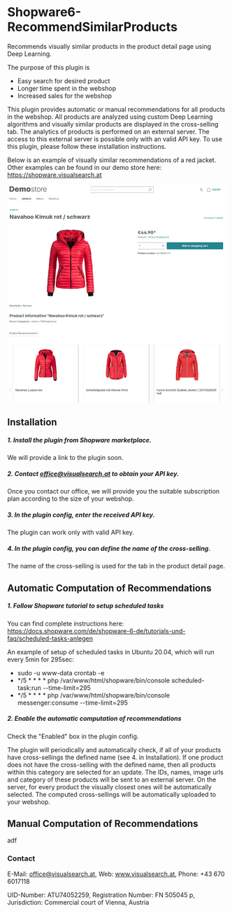 # Shopware6-RecommendSimilarProducts
Recommends visually similar products in the product detail page using Deep Learning.

The purpose of this plugin is
* Easy search for desired product
* Longer time spent in the webshop
* Increased sales for the webshop

This plugin provides automatic or manual recommendations for all products in the webshop. All products are analyzed using custom Deep Learning algorithms and visually similar products are displayed in the cross-selling tab. The analytics of products is performed on an external server. The access to this external server is possible only with an valid API key. To use this plugin, please follow these installation instructions.

Below is an example of visually similar recommendations of a red jacket. Other examples can be found in our demo store here: https://shopware.visualsearch.at

<img src="/demostore-jacket.jpg" alt="drawing" width="500px"/>

## Installation

##### 1. Install the plugin from Shopware marketplace.
We will provide a link to the plugin soon.
##### 2. Contact office@visualsearch.at to obtain your API key.
Once you contact our office, we will provide you the suitable subscription plan according to the size of your webshop.
##### 3. In the plugin config, enter the received API key.
The plugin can work only with valid API key.
##### 4. In the plugin config, you can define the name of the cross-selling.
The name of the cross-selling is used for the tab in the product detail page.

## Automatic Computation of Recommendations

##### 1. Follow Shopware tutorial to setup scheduled tasks
You can find complete instructions here: https://docs.shopware.com/de/shopware-6-de/tutorials-und-faq/scheduled-tasks-anlegen

An example of setup of scheduled tasks in Ubuntu 20.04, which will run every 5min for 295sec:
* sudo -u www-data crontab -e
* */5 * * * * php /var/www/html/shopware/bin/console scheduled-task:run --time-limit=295
* */5 * * * * php /var/www/html/shopware/bin/console messenger:consume --time-limit=295

##### 2. Enable the automatic computation of recommendations
Check the "Enabled" box in the plugin config.

The plugin will periodically and automatically check, if all of your products have cross-sellings the defined name (see 4. in Installation). If one product does not have the cross-selling with the defined name, then all products within this category are selected for an update. The IDs, names, image urls and category of these products will be sent to an external server. On the server, for every product the visually closest ones will be automatically selected. The computed cross-sellings will be automatically uploaded to your webshop.

## Manual Computation of Recommendations

adf

### Contact
E-Mail: office@visualsearch.at, Web: www.visualsearch.at, Phone: +43 670 6017118

UID-Number: ATU74052259, Registration Number: FN 505045 p, Jurisdiction: Commercial court of Vienna, Austria
